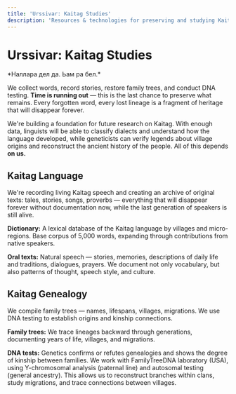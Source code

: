 ```yaml
---
title: 'Urssivar: Kaitag Studies'
description: 'Resources & technologies for preserving and studying Kaitag language, culture, history, and people.'
---
```


# Urssivar: Kaitag Studies

<p lang="xdq"> *Наллара дел да. Ьам ра бел.* </p>

We collect words, record stories, restore family trees, and conduct DNA testing.
**Time is running out** — this is the last chance to preserve what remains.
Every forgotten word, every lost lineage is a fragment of heritage that will disappear forever.

<VillageMap />

We're building a foundation for future research on Kaitag.
With enough data, linguists will be able to classify dialects and understand how the language
developed,
while geneticists can verify legends about village origins and reconstruct the ancient history of
the
people.
All of this depends **on us.**

## <ULink to="https://codex.urssivar.com">Kaitag Language</ULink>

We're recording living Kaitag speech and creating an archive of original texts: tales, stories,
songs,
proverbs —
everything that will disappear forever without documentation now, while the last generation of
speakers
is
still alive.

**Dictionary:** A lexical database of the Kaitag language by villages and
micro-regions.
Base corpus of 5,000 words, expanding through contributions from native speakers.

**Oral texts:** Natural speech — stories, memories, descriptions of daily life and
traditions,
dialogues, prayers. We document not only vocabulary, but also patterns of thought, speech style, and
culture.

## <ULink to="https://www.familytreedna.com/groups/kaitag/about">Kaitag Genealogy</ULink>

We compile family trees — names, lifespans, villages, migrations.
We use DNA testing to establish origins and kinship connections.

**Family trees:** We trace lineages backward through generations, documenting years of
life,
villages, and migrations.

**DNA tests:** Genetics confirms or refutes genealogies and shows the degree of kinship
between
families.
We work with FamilyTreeDNA laboratory (USA), using Y-chromosomal analysis (paternal line) and
autosomal
testing (general ancestry).
This allows us to reconstruct branches within clans, study migrations, and trace connections between
villages.

<Stamp />
